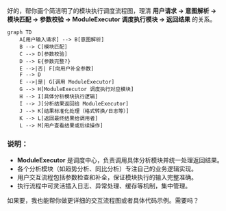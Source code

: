 好的，帮你画个简洁明了的模块执行调度流程图，理清 **用户请求 → 意图解析 → 模块匹配 → 参数校验 → ModuleExecutor 调度执行模块 → 返回结果** 的关系。

```mermaid
graph TD
    A[用户输入请求] --> B[意图解析]
    B --> C[模块匹配]
    C --> D[参数校验]
    D --> E{参数完整?}
    E -->|否| F[向用户补全参数]
    F --> D
    E -->|是| G[调用 ModuleExecutor]
    G --> H[ModuleExecutor 调度执行对应模块]
    H --> I[具体分析模块执行逻辑]
    I --> J[分析结果返回给 ModuleExecutor]
    J --> K[结果标准化处理（格式转换/日志等）]
    K --> L[返回最终结果给调用者]
    L --> M[用户查看结果或后续操作]
```

### 说明：

- **ModuleExecutor** 是调度中心，负责调用具体分析模块并统一处理返回结果。
- 各个分析模块（如趋势分析、同比分析）专注自己的业务逻辑实现。
- 用户交互流程包括参数检查和补全，保证模块执行的输入完整准确。
- 执行流程中可灵活插入日志、异常处理、缓存等机制，集中管理。

如果要，我也能帮你做更详细的交互流程图或者具体代码示例。需要吗？
